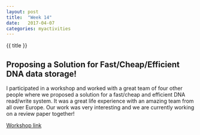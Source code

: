 ```yaml
---
layout: post
title:  "Week 14"
date:   2017-04-07
categories: myactivities 
---
```

{{ title }}


## Proposing a Solution for Fast/Cheap/Efficient DNA data storage!
I participated in a workshop and worked with a great team of four other people where we proposed a solution for a fast/cheap and efficient DNA read/write system.
It was a great life experience with an amazing team from all over Europe. 
Our work was very interesting and we are currently working on a review paper together!

<a href="
http://www.lorentzcenter.nl/lc/web/2017/862/info.php3?wsid=862&venue=Snellius"> Workshop link </a>

